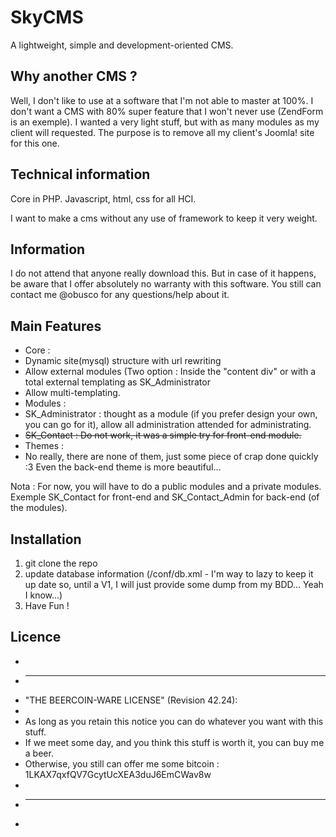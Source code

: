 SkyCMS
======

A lightweight, simple and development-oriented CMS.

Why another CMS ? 
-----------------
Well, I don't like to use at a software that I'm not able to master at 100%. I don't want a CMS with 80% super feature that I won't never use (ZendForm is an exemple). 
I wanted a very light stuff, but with as many modules as my client will requested. 
The purpose is to remove all my client's Joomla! site for this one.

Technical information
---------------------

Core in PHP.
Javascript, html, css for all HCI.

I want to make a cms without any use of framework to keep it very weight.


Information
-----------

I do not attend that anyone really download this. But in case of it happens, be aware that I offer absolutely
no warranty with this software. 
You still can contact me @obusco for any questions/help about it.

Main Features
-------------

* Core :
 * Dynamic site(mysql) structure with url rewriting
 * Allow external modules (Two option : Inside the "content div" or with a total external templating as SK_Administrator
 * Allow multi-templating.
* Modules :
 * SK_Administrator : thought as a module (if you prefer design your own, you can go for it), allow all administration attended for administrating.
 * ~~SK_Contact : Do not work, it was a simple try for front-end module.~~
* Themes :
 * No really, there are none of them, just some piece of crap done quickly :3 Even the back-end theme is more beautiful...

Nota : For now, you will have to do a public modules and a private modules. Exemple SK_Contact for front-end and SK_Contact_Admin for back-end (of the modules).


Installation
------------

1. git clone the repo
2. update database information (/conf/db.xml - I'm way to lazy to keep it up date so, until a V1, I will just provide some dump from my BDD... Yeah I know...)
3. Have Fun !

Licence
-------

 *
 * ----------------------------------------------------------------------------
 * "THE BEERCOIN-WARE LICENSE" (Revision 42.24)<Alex-Werner>:
 *
 * As long as you retain this notice you can do whatever you want with this stuff.
 * If we meet some day, and you think this stuff is worth it, you can buy me a beer.
 * Otherwise, you still can offer me some bitcoin : 1LKAX7qxfQV7GcytUcXEA3duJ6EmCWav8w
 * 
 * ----------------------------------------------------------------------------
 *

